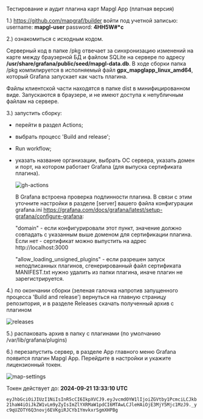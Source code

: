 Тестирование и аудит плагина карт Mapgl App (платная версия)

1.) https://github.com/mapgraf/builder войти под учетной записью:
username: <b>mapgl-user</b>
password: <b>4HH5W#*c</b>

2.) ознакомиться с исходным кодом. 

Серверный код в папке /pkg отвечает за синхронизацию изменений на карте между браузерной БД и файлом SQLite на сервере по адресу <b>/usr/share/grafana/public/seed/mapgl-data.db</b>. 
В ходе сборки папка /pkg компилируется в исполняемый файл <b>gpx_mapglapp_linux_amd64</b>, который Grafana запускает как часть плагина. 

Файлы клиентской части находятся в папке dist в минифицированном виде. Запускаются в браузере, и не имеют доступа к непубличным файлам на сервере. 

3.) запустить сборку:
 - перейти в раздел Actions;
 - выбрать процесс 'Build and release';
 - Run workflow;
 - указать название организации, выбрать ОС сервера, указать домен и порт, на котором работает Grafana (для выпуска сертификата плагина). 
 
   ![gh-actions](https://github.com/user-attachments/assets/b207f89b-af09-46fc-983b-5245b832eaba)

     
   В Grafana встроена проверка подлинности плагина. В связи с этим уточните настройки в разделе [server] вашего файла конфигурации grafana.ini https://grafana.com/docs/grafana/latest/setup-grafana/configure-grafana:
   
    "domain" - если конфигурировали этот пункт, значение должно совпадать с указанным выше доменом для сертификации плагина. Если нет - сертификат можно выпустить на адрес http://localhost:3000
   
    "allow_loading_unsigned_plugins" - если разрешен запуск неподписанных плагинов, сгенерированный файл сертификата MANIFEST.txt нужно удалить из папки плагина, иначе плагин не зарегистрируется.
    

4.) по окончании сборки (зеленая галочка напротив запущенного процесса 'Build and release') вернуться на главную страницу репозитория, и в разделе Releases скачать полученный архив с плагином

![releases](https://github.com/user-attachments/assets/9c1cbebd-38c8-47f1-9b84-821d4be34f0f)

5.) распаковать архив в папку с плагинами (по умолчанию /var/lib/grafana/plugins)

6.) перезапустить сервер, в разделе App главного меню Grafana появится плагин Mapgl App. Перейдите в настройки и укажите лицензионный токен.

![map-settings](https://github.com/user-attachments/assets/03507bc4-77b1-429a-a8d9-61f2dd60487b)

Токен действует до: <b>2024-09-21 13:33:10 UTC</b>

```eyJhbGciOiJIUzI1NiIsInR5cCI6IkpXVCJ9.eyJvcmdOYW1lIjoiZGVtby1PcmciLCJkb21haW4iOiJkZW1vLm9yZyIsImZlYXRMaW1pdCI6MTAwLCJleHAiOjE3MjY5Mjc1MzJ9._yc9qUZOTY6Q3novj6EVKgiRJCYb1YmvkxrSgmXHPBg```
